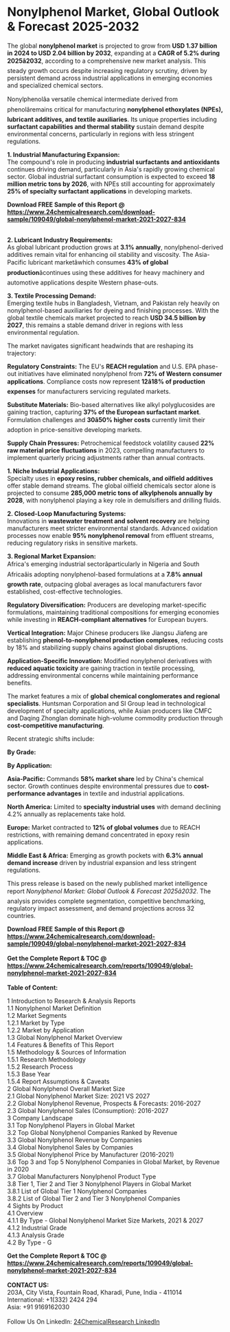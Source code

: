 <h1>Nonylphenol Market, Global Outlook &amp; Forecast 2025-2032</h1><p>The global <strong>nonylphenol market</strong> is projected to grow from <strong>USD 1.37 billion in 2024 to USD 2.04 billion by 2032</strong>, expanding at a <strong>CAGR of 5.2% during 2025â2032</strong>, according to a comprehensive new market analysis. This steady growth occurs despite increasing regulatory scrutiny, driven by persistent demand across industrial applications in emerging economies and specialized chemical sectors.</p><p>Nonylphenolâa versatile chemical intermediate derived from phenolâremains critical for manufacturing <strong>nonylphenol ethoxylates (NPEs), lubricant additives, and textile auxiliaries</strong>. Its unique properties including <strong>surfactant capabilities and thermal stability</strong> sustain demand despite environmental concerns, particularly in regions with less stringent regulations.</p><p><strong>1. Industrial Manufacturing Expansion:</strong><br>
The compound's role in producing <strong>industrial surfactants and antioxidants</strong> continues driving demand, particularly in Asia's rapidly growing chemical sector. Global industrial surfactant consumption is expected to exceed <strong>18 million metric tons by 2026</strong>, with NPEs still accounting for approximately <strong>25% of specialty surfactant applications</strong> in developing markets.</p><div><b>Download FREE Sample of this Report @ 
            <a href="https://www.24chemicalresearch.com/download-sample/109049/global-nonylphenol-market-2021-2027-834">
            https://www.24chemicalresearch.com/download-sample/109049/global-nonylphenol-market-2021-2027-834</a></b></div><br><p><strong>2. Lubricant Industry Requirements:</strong><br>
As global lubricant production grows at <strong>3.1% annually</strong>, nonylphenol-derived additives remain vital for enhancing oil stability and viscosity. The Asia-Pacific lubricant marketâwhich consumes <strong>43% of global production</strong>âcontinues using these additives for heavy machinery and automotive applications despite Western phase-outs.</p><p><strong>3. Textile Processing Demand:</strong><br>
Emerging textile hubs in Bangladesh, Vietnam, and Pakistan rely heavily on nonylphenol-based auxiliaries for dyeing and finishing processes. With the global textile chemicals market projected to reach <strong>USD 34.5 billion by 2027</strong>, this remains a stable demand driver in regions with less environmental regulation.</p><p>The market navigates significant headwinds that are reshaping its trajectory:</p><p><strong>Regulatory Constraints:</strong> The EU's <strong>REACH regulation</strong> and U.S. EPA phase-out initiatives have eliminated nonylphenol from <strong>72% of Western consumer applications</strong>. Compliance costs now represent <strong>12â18% of production expenses</strong> for manufacturers servicing regulated markets.</p><p><strong>Substitute Materials:</strong> Bio-based alternatives like alkyl polyglucosides are gaining traction, capturing <strong>37% of the European surfactant market</strong>. Formulation challenges and <strong>30â50% higher costs</strong> currently limit their adoption in price-sensitive developing markets.</p><p><strong>Supply Chain Pressures:</strong> Petrochemical feedstock volatility caused <strong>22% raw material price fluctuations</strong> in 2023, compelling manufacturers to implement quarterly pricing adjustments rather than annual contracts.</p><p><strong>1. Niche Industrial Applications:</strong><br>
Specialty uses in <strong>epoxy resins, rubber chemicals, and oilfield additives</strong> offer stable demand streams. The global oilfield chemicals sector alone is projected to consume <strong>285,000 metric tons of alkylphenols annually by 2028</strong>, with nonylphenol playing a key role in demulsifiers and drilling fluids.</p><p><strong>2. Closed-Loop Manufacturing Systems:</strong><br>
Innovations in <strong>wastewater treatment and solvent recovery</strong> are helping manufacturers meet stricter environmental standards. Advanced oxidation processes now enable <strong>95% nonylphenol removal</strong> from effluent streams, reducing regulatory risks in sensitive markets.</p><p><strong>3. Regional Market Expansion:</strong><br>
Africa's emerging industrial sectorâparticularly in Nigeria and South Africaâis adopting nonylphenol-based formulations at a <strong>7.8% annual growth rate</strong>, outpacing global averages as local manufacturers favor established, cost-effective technologies.</p><p><strong>Regulatory Diversification:</strong> Producers are developing market-specific formulations, maintaining traditional compositions for emerging economies while investing in <strong>REACH-compliant alternatives</strong> for European buyers.</p><p><strong>Vertical Integration:</strong> Major Chinese producers like Jiangsu Jiafeng are establishing <strong>phenol-to-nonylphenol production complexes</strong>, reducing costs by 18% and stabilizing supply chains against global disruptions.</p><p><strong>Application-Specific Innovation:</strong> Modified nonylphenol derivatives with <strong>reduced aquatic toxicity</strong> are gaining traction in textile processing, addressing environmental concerns while maintaining performance benefits.</p><p>The market features a mix of <strong>global chemical conglomerates and regional specialists</strong>. Huntsman Corporation and SI Group lead in technological development of specialty applications, while Asian producers like CMFC and Daqing Zhonglan dominate high-volume commodity production through <strong>cost-competitive manufacturing</strong>.</p><p>Recent strategic shifts include:</p><p><strong>By Grade:</strong></p><p><strong>By Application:</strong></p><p><strong>Asia-Pacific:</strong> Commands <strong>58% market share</strong> led by China's chemical sector. Growth continues despite environmental pressures due to <strong>cost-performance advantages</strong> in textile and industrial applications.</p><p><strong>North America:</strong> Limited to <strong>specialty industrial uses</strong> with demand declining 4.2% annually as replacements take hold.</p><p><strong>Europe:</strong> Market contracted to <strong>12% of global volumes</strong> due to REACH restrictions, with remaining demand concentrated in epoxy resin applications.</p><p><strong>Middle East &amp; Africa:</strong> Emerging as growth pockets with <strong>6.3% annual demand increase</strong> driven by industrial expansion and less stringent regulations.</p><p>This press release is based on the newly published market intelligence report <em>Nonylphenol Market: Global Outlook &amp; Forecast 2025â2032</em>. The analysis provides complete segmentation, competitive benchmarking, regulatory impact assessment, and demand projections across 32 countries.</p><div><b>Download FREE Sample of this Report @ 
            <a href="https://www.24chemicalresearch.com/download-sample/109049/global-nonylphenol-market-2021-2027-834">
            https://www.24chemicalresearch.com/download-sample/109049/global-nonylphenol-market-2021-2027-834</a></b></div><br><div><b>Get the Complete Report & TOC @ 
            <a href="https://www.24chemicalresearch.com/reports/109049/global-nonylphenol-market-2021-2027-834">
            https://www.24chemicalresearch.com/reports/109049/global-nonylphenol-market-2021-2027-834</a></b></div><br>
            <b>Table of Content:</b><p>1 Introduction to Research & Analysis Reports<br />
    1.1 Nonylphenol Market Definition<br />
    1.2 Market Segments<br />
        1.2.1 Market by Type<br />
        1.2.2 Market by Application<br />
    1.3 Global Nonylphenol Market Overview<br />
    1.4 Features & Benefits of This Report<br />
    1.5 Methodology & Sources of Information<br />
        1.5.1 Research Methodology<br />
        1.5.2 Research Process<br />
        1.5.3 Base Year<br />
        1.5.4 Report Assumptions & Caveats<br />
2 Global Nonylphenol Overall Market Size<br />
    2.1 Global Nonylphenol Market Size: 2021 VS 2027<br />
    2.2 Global Nonylphenol Revenue, Prospects & Forecasts: 2016-2027<br />
    2.3 Global Nonylphenol Sales (Consumption): 2016-2027<br />
3 Company Landscape<br />
    3.1 Top Nonylphenol Players in Global Market<br />
    3.2 Top Global Nonylphenol Companies Ranked by Revenue<br />
    3.3 Global Nonylphenol Revenue by Companies<br />
    3.4 Global Nonylphenol Sales by Companies<br />
    3.5 Global Nonylphenol Price by Manufacturer (2016-2021)<br />
    3.6 Top 3 and Top 5 Nonylphenol Companies in Global Market, by Revenue in 2020<br />
    3.7 Global Manufacturers Nonylphenol Product Type<br />
    3.8 Tier 1, Tier 2 and Tier 3 Nonylphenol Players in Global Market<br />
        3.8.1 List of Global Tier 1 Nonylphenol Companies<br />
        3.8.2 List of Global Tier 2 and Tier 3 Nonylphenol Companies<br />
4 Sights by Product<br />
    4.1 Overview<br />
        4.1.1 By Type - Global Nonylphenol Market Size Markets, 2021 & 2027<br />
        4.1.2 Industrial Grade<br />
        4.1.3 Analysis Grade<br />
    4.2 By Type - G</p><div><b>Get the Complete Report & TOC @ 
            <a href="https://www.24chemicalresearch.com/reports/109049/global-nonylphenol-market-2021-2027-834">
            https://www.24chemicalresearch.com/reports/109049/global-nonylphenol-market-2021-2027-834</a></b></div><br><b>CONTACT US:</b><br>
            203A, City Vista, Fountain Road, Kharadi, Pune, India - 411014<br>
            International: +1(332) 2424 294<br>
            Asia: +91 9169162030 <br><br>
            Follow Us On LinkedIn: <a href="https://www.linkedin.com/company/24chemicalresearch/">24ChemicalResearch LinkedIn</a>